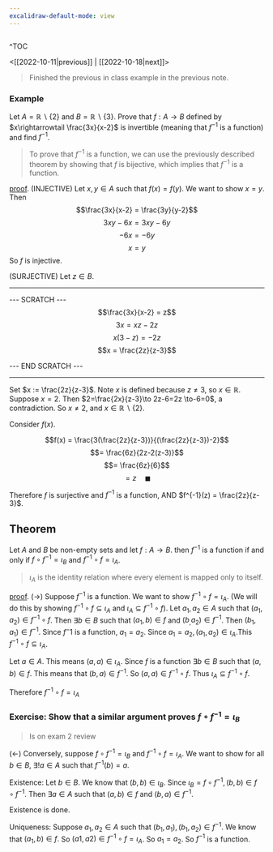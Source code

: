 ```yaml
---
excalidraw-default-mode: view
---
```



```toc

```

^TOC

<[[2022-10-11|previous]] | [[2022-10-18|next]]>

> Finished the previous in class example in the previous note.

### Example

Let $A = \mathbb{R}\backslash \{2\}$ and $B = \mathbb{R}\backslash \{3\}$. Prove that $f:A\to B$ defined by $x\rightarrowtail \frac{3x}{x-2}$ is invertible (meaning that $f^{-1}$ is a function) and find $f^{-1}$. 

> To prove that $f^{-1}$ is a function, we can use the previously described theorem by showing that $f$ is bijective, which implies that $f^{-1}$ is a function.


<u>proof</u>. (INJECTIVE) Let $x,y \in A$ such that $f(x) = f(y)$. We want to show $x=y$. Then 
$$\frac{3x}{x-2} = \frac{3y}{y-2}$$
$$3xy-6x=3xy-6y$$
$$-6x=-6y$$
$$x=y$$
So $f$ is injective.

(SURJECTIVE) Let $z \in B$.

---
--- SCRATCH ---
$$\frac{3x}{x-2} = z$$
$$3x=xz-2z$$
$$x(3-z) = -2z$$
$$x = \frac{2z}{z-3}$$

--- END SCRATCH ---

--- 

Set $x := \frac{2z}{z-3}$. Note $x$ is defined because $z\neq 3$, so $x \in \mathbb{R}$. Suppose $x=2$. Then $2=\frac{2x}{z-3}\to 2z-6=2z \to-6=0$, a contradiction. So $x \neq 2$, and $x\in \mathbb{R}\backslash\{2\}$.

Consider $f(x)$. 

$$f(x) = \frac{3(\frac{2z}{z-3})}{(\frac{2z}{z-3})-2}$$
$$= \frac{6z}{2z-2(z-3)}$$
$$= \frac{6z}{6}$$
$$= z\quad\blacksquare$$

Therefore $f$ is surjective and $f^{-1}$ is a function, AND $f^{-1}(z) = \frac{2z}{z-3}$.

## Theorem

Let $A$ and $B$ be non-empty sets and let $f:A\to B$. then $f^{-1}$ is a function if and only if $f\circ f^{-1} = \iota_B$ and $f^{-1}\circ f =\iota_A$.
> $\iota_A$ is the identity relation where every element is mapped only to itself.

<u>proof</u>. $(\to)$ Suppose $f^{-1}$ is a function. We want to show $f^{-1}\circ f = \iota_A$. (We will do this by showing $f^{-1}\circ f \subseteq \iota_A$ and $\iota_A \subseteq f^{-1}\circ f$).
Let $a_1,a_2 \in A$ such that $(a_1,a_2)\in f^{-1}\circ f$. Then $\exists b \in B$ such that $(a_1,b) \in f$ and $(b_,a_2) \in f^{-1}$. Then $(b_1,a_1) \in f^{-1}$. Since $f^-1$ is a function, $a_1 = a_2$. Since $a_1 = a_2, (a_1,a_2)\in \iota_A.$This $f^{-1} \circ f \subseteq \iota_A$.

Let $a \in A$. This means $(a,a) \in \iota_A$. Since $f$ is a function $\exists b\in B$ such that $(a,b) \in f$. This means that $(b,a) \in f^{-1}$. So $(a,a) \in f^{-1}\circ f$. Thus $\iota_A \subseteq f^{-1}\circ f$. 

Therefore $f^{-1}\circ f = \iota_A$

### Exercise: Show that a similar argument proves $f\circ f^{-1} = \iota_B$
>Is on exam 2 review


$(\leftarrow)$ Conversely, suppose $f\circ f^{-1} = \iota_B$ and $f^{-1}\circ f = \iota_A$. We want to show for all $b\in B$, $\exists!a\in A$ such that $f^{-1}(b) = a$.

Existence:
Let $b \in B$. We know that $(b,b)\in \iota_B$. Since $\iota_B = f\circ f^{-1}, (b,b) \in f\circ f^{-1}$. Then $\exists a \in A$ such that $(a,b) \in f$ and $(b,a) \in f^{-1}$.

Existence is done.

Uniqueness:
Suppose $a_1,a_2 \in A$ such that $(b_1,a_1),(b_1,a_2)\in f^{-1}$. We know that $(a_1,b)\in f.$ So $(a1,a2)\in f^{-1}\circ f = \iota_A$. So $a_1=a_2$. So $f^{-1}$ is a function.